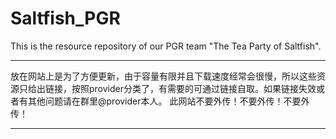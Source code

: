 # Saltfish_PGR
This is the resource repository of our PGR team "The Tea Party of Saltfish".

****
放在网站上是为了方便更新，由于容量有限并且下载速度经常会很慢，所以这些资源只给出链接，按照provider分类了，有需要的可通过链接自取。如果链接失效或者有其他问题请在群里@provider本人。
此网站不要外传！不要外传！不要外传！
****


